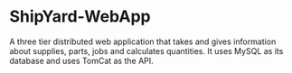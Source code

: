 # ShipYard-WebApp
A three tier distributed web application that takes and gives information about supplies, parts, jobs and calculates quantities. 
It uses MySQL as its database and uses TomCat as the API. 
